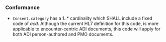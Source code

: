 ### Conformance

* `Consent.category` has a 1..* cardinality which SHALL include a fixed code of *acd*. Although the current HL7 definition for this code, is more applicable to encounter-centric ADI documents, this code will apply for both ADI person-authored and PMO documents.